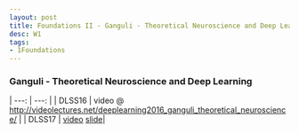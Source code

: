 ```yaml
---
layout: post
title: Foundations II - Ganguli - Theoretical Neuroscience and Deep Learning DLSS16
desc: W1
tags:
- 1Foundations
---
```


### Ganguli - Theoretical Neuroscience and Deep Learning

| ---: | ---: |
| DLSS16 | video @ http://videolectures.net/deeplearning2016_ganguli_theoretical_neuroscience/ |
| DLSS17 | [video](http://videolectures.net/deeplearning2017_ganguli_deep_learning_theory/) [slide](http://videolectures.net/site/normal_dl/tag=1129737/deeplearning2017_ganguli_deep_learning_theory_01.pdf)| 
